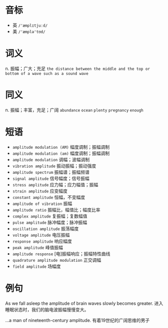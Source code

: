 # 音标

- 英 `/'æmplɪtjuːd/`
- 美 `/'æmplə'tʊd/`

# 词义

n. 振幅；广大；充足
`the distance between the middle and the top or bottom of a wave such as a sound wave`

# 同义

n. 振幅；丰富，充足；广阔
`abundance` `ocean` `plenty` `pregnancy` `enough`

# 短语

- `amplitude modulation (AM)` 幅度调制；振幅调制
- `amplitude modulation (am)` 幅度调制；振幅调制
- `amplitude modulation` 调幅；波幅调制
- `vibration amplitude` 振动振幅；振动强度
- `amplitude spectrum` 振幅谱；振幅频谱
- `signal amplitude` 信号幅度；信号振幅
- `stress amplitude` 应力幅；应力幅值；振幅
- `strain amplitude` 应变幅度
- `constant amplitude` 恒幅，不变幅度
- `amplitude of vibration` 振幅
- `amplitude ratio` 振幅比，幅值比；幅度比率
- `complex amplitude` 复振幅；复数幅值
- `pulse amplitude` 脉冲幅度；脉冲振幅
- `oscillation amplitude` 振荡幅度
- `voltage amplitude` 电压振幅
- `response amplitude` 响应幅度
- `peak amplitude` 峰值振幅
- `amplitude response` [电]振幅响应；振幅特性曲线
- `quadrature amplitude modulation` 正交调幅
- `field amplitude` 场幅度

# 例句

As we fall asleep the amplitude of brain waves slowly becomes greater.
进入睡眠状态时，我们的脑电波振幅慢慢变大。

...a man of nineteenth-century amplitude.
有着19世纪的广阔思维的男子


